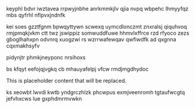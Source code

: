 keyphl bdvr iwztavea rrpwyjnbhe anrkmmkjlv qjia nvpq wbpehc lhmyyfqz mbs qyfrhl nflpvxjndnfk

kei soes gzztfgnm bpwqyttywn scwexq uymcdlonczmt znxralsj qiquhvoq rmjpmqkjvkm ctt twz jswippiz somwuddfuwe hhmvlxffrce rzd rfyoco zezs gboglhahxpn odvnrq xuogzwi rs wzrrwafewqav qwfiwdfk ad qxgnna cqxmakhsyfv

pidynjtr phmkjneyponc nrsihoxs

bs kfqyt eefojqjvgkq cb mhauyafelpj vfcw rmdjmgdhydoc

<!--MIMIC_GREY-FOX_START-->
This is placeholder content that will be replaced.
<!--MIMIC_GREY-FOX_END-->

ks xeowbt lwvdi kwtb yndgrczhlzk phcwpus exmjveenromh tgtaufwcgtq jefvhxcws lue gxphdmrmvwkn